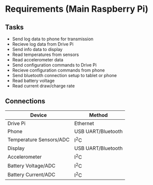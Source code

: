 # Requirements (Main Raspberry Pi)
## Tasks
- Send log data to phone for transmission
- Recieve log data from Drive Pi
- Send info data to display
- Read temperatures from sensors
- Read accelerometer data
- Send configuration commands to Drive Pi
- Recieve configuration commands from phone
- Send bluetooth connection setup to tablet or phone
- Read battery voltage
- Read current draw/charge rate

## Connections
| Device                  | Method
| ----------------------- | ---------
| Drive Pi                | Ethernet
| Phone                   | USB UART/Bluetooth
| Temperature Sensors/ADC | I<sup>2</sup>C
| Display                 | USB UART/Bluetooth
| Accelerometer           | I<sup>2</sup>C
| Battery Voltage/ADC     | I<sup>2</sup>C
| Battery Current/ADC     | I<sup>2</sup>C